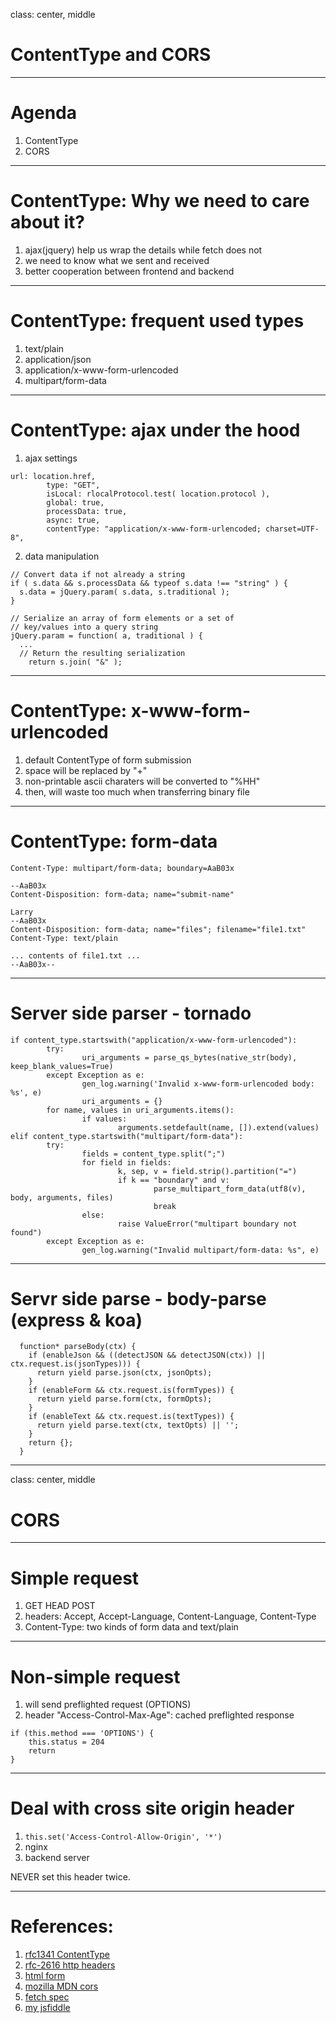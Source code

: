 
class: center, middle
# ContentType and CORS

---

# Agenda

1. ContentType
2. CORS

---

# ContentType: Why we need to care about it?

1. ajax(jquery) help us wrap the details while fetch does not
2. we need to know what we sent and received
3. better cooperation between frontend and backend

---

# ContentType: frequent used types

1. text/plain
2. application/json
3. application/x-www-form-urlencoded
4. multipart/form-data

---

# ContentType: ajax under the hood

1. ajax settings

```
url: location.href,
		type: "GET",
		isLocal: rlocalProtocol.test( location.protocol ),
		global: true,
		processData: true,
		async: true,
		contentType: "application/x-www-form-urlencoded; charset=UTF-8",
```

2. data manipulation

```
// Convert data if not already a string
if ( s.data && s.processData && typeof s.data !== "string" ) {
  s.data = jQuery.param( s.data, s.traditional );
}
```

```
// Serialize an array of form elements or a set of
// key/values into a query string
jQuery.param = function( a, traditional ) {
  ...
  // Return the resulting serialization
	return s.join( "&" );
```
---

# ContentType: x-www-form-urlencoded

1. default ContentType of form submission
2. space will be replaced by "+"
3. non-printable ascii charaters will be converted to "%HH"
4. then, will waste too much when transferring binary file

---

# ContentType: form-data

```
Content-Type: multipart/form-data; boundary=AaB03x

--AaB03x
Content-Disposition: form-data; name="submit-name"

Larry
--AaB03x
Content-Disposition: form-data; name="files"; filename="file1.txt"
Content-Type: text/plain

... contents of file1.txt ...
--AaB03x--
```

---

# Server side parser - tornado

```
if content_type.startswith("application/x-www-form-urlencoded"):
		try:
				uri_arguments = parse_qs_bytes(native_str(body), keep_blank_values=True)
		except Exception as e:
				gen_log.warning('Invalid x-www-form-urlencoded body: %s', e)
				uri_arguments = {}
		for name, values in uri_arguments.items():
				if values:
						arguments.setdefault(name, []).extend(values)
elif content_type.startswith("multipart/form-data"):
		try:
				fields = content_type.split(";")
				for field in fields:
						k, sep, v = field.strip().partition("=")
						if k == "boundary" and v:
								parse_multipart_form_data(utf8(v), body, arguments, files)
								break
				else:
						raise ValueError("multipart boundary not found")
		except Exception as e:
				gen_log.warning("Invalid multipart/form-data: %s", e)
```

---

# Servr side parse - body-parse (express & koa)

```
  function* parseBody(ctx) {
    if (enableJson && ((detectJSON && detectJSON(ctx)) || ctx.request.is(jsonTypes))) {
      return yield parse.json(ctx, jsonOpts);
    }
    if (enableForm && ctx.request.is(formTypes)) {
      return yield parse.form(ctx, formOpts);
    }
    if (enableText && ctx.request.is(textTypes)) {
      return yield parse.text(ctx, textOpts) || '';
    }
    return {};
  }
```
---

class: center, middle
# CORS

---

# Simple request

1. GET HEAD POST
2. headers: Accept, Accept-Language, Content-Language, Content-Type
3. Content-Type: two kinds of form data and text/plain
---

# Non-simple request

1. will send preflighted request (OPTIONS)
2. header "Access-Control-Max-Age": cached preflighted response

```
if (this.method === 'OPTIONS') {
	this.status = 204
	return
}
```
---

# Deal with cross site origin header

1. `this.set('Access-Control-Allow-Origin', '*')`
2. nginx
3. backend server

NEVER set this header twice.

---

# References:

1. [rfc1341 ContentType](https://www.w3.org/Protocols/rfc1341/4_Content-Type.html)
2. [rfc-2616 http headers](https://www.w3.org/Protocols/rfc2616/rfc2616-sec14.html)
3. [html form](https://www.w3.org/TR/html401/interact/forms.html#h-17.13.4)
4. [mozilla MDN cors](https://developer.mozilla.org/en-US/docs/Web/HTTP/Access_control_CORS)
5. [fetch spec](https://fetch.spec.whatwg.org/#cors-preflight-fetch)
6. [my jsfiddle](http://jsfiddle.net/zxdvd/4uy9fhyt/6/)
